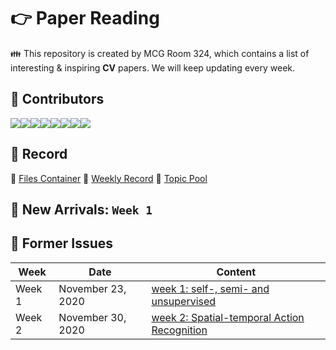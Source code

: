 # :point_right: Paper Reading


:family: This repository is created by MCG Room 324, which contains a list of interesting & inspiring **CV** papers.
We will keep updating every week.


## :raising_hand: Contributors
[![](https://sourcerer.io/fame/CarolinaCheng616/CarolinaCheng616/-Paper-Reading-/images/0)](https://sourcerer.io/fame/CarolinaCheng616/CarolinaCheng616/-Paper-Reading-/links/0)[![](https://sourcerer.io/fame/CarolinaCheng616/CarolinaCheng616/-Paper-Reading-/images/1)](https://sourcerer.io/fame/CarolinaCheng616/CarolinaCheng616/-Paper-Reading-/links/1)[![](https://sourcerer.io/fame/CarolinaCheng616/CarolinaCheng616/-Paper-Reading-/images/2)](https://sourcerer.io/fame/CarolinaCheng616/CarolinaCheng616/-Paper-Reading-/links/2)[![](https://sourcerer.io/fame/CarolinaCheng616/CarolinaCheng616/-Paper-Reading-/images/3)](https://sourcerer.io/fame/CarolinaCheng616/CarolinaCheng616/-Paper-Reading-/links/3)[![](https://sourcerer.io/fame/CarolinaCheng616/CarolinaCheng616/-Paper-Reading-/images/4)](https://sourcerer.io/fame/CarolinaCheng616/CarolinaCheng616/-Paper-Reading-/links/4)[![](https://sourcerer.io/fame/CarolinaCheng616/CarolinaCheng616/-Paper-Reading-/images/5)](https://sourcerer.io/fame/CarolinaCheng616/CarolinaCheng616/-Paper-Reading-/links/5)[![](https://sourcerer.io/fame/CarolinaCheng616/CarolinaCheng616/-Paper-Reading-/images/6)](https://sourcerer.io/fame/CarolinaCheng616/CarolinaCheng616/-Paper-Reading-/links/6)[![](https://sourcerer.io/fame/CarolinaCheng616/CarolinaCheng616/-Paper-Reading-/images/7)](https://sourcerer.io/fame/CarolinaCheng616/CarolinaCheng616/-Paper-Reading-/links/7)

## :bookmark_tabs: Record

:office: [Files Container](https://www.yuque.com/yeyushengfan-xehbr/brgu0l)
:hotel: [Weekly Record](https://www.yuque.com/yeyushengfan-xehbr/brgu0l/zp4yxr)
:bank: [Topic Pool](https://www.yuque.com/yeyushengfan-xehbr/brgu0l/spgqyn)


## :muscle: New Arrivals: `Week 1`



## :triangular_flag_on_post: Former Issues
| Week | Date | Content|
| ---------------- | ---- | ------------ |
| Week 1 | November 23, 2020 | [week 1: self-, semi- and unsupervised](week1/README.md)
| Week 2 | November 30, 2020 | [week 2: Spatial-temporal Action Recognition](week2/README.md)